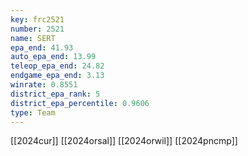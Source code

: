 ```yaml
---
key: frc2521
number: 2521
name: SERT
epa_end: 41.93
auto_epa_end: 13.99
teleop_epa_end: 24.82
endgame_epa_end: 3.13
winrate: 0.8551
district_epa_rank: 5
district_epa_percentile: 0.9606
type: Team
---
```

[[2024cur]]
[[2024orsal]]
[[2024orwil]]
[[2024pncmp]]

